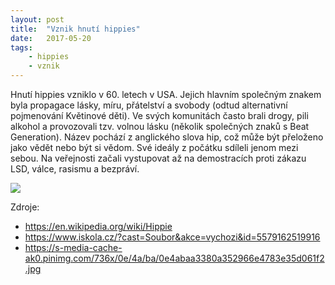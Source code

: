 ```yaml
---
layout: post
title:  "Vznik hnutí hippies"
date:   2017-05-20
tags: 
    - hippies
    - vznik
---
```


Hnutí hippies vzniklo v 60. letech v USA. Jejich hlavním společným znakem byla propagace lásky, míru, přátelství a svobody (odtud alternativní pojmenování Květinové děti). Ve svých komunitách často brali drogy, pili alkohol a provozovali tzv. volnou lásku  (několik společných znaků s Beat Generation). Název pochází z anglického slova hip, což může být přeloženo jako vědět nebo být si vědom. Své ideály z počátku sdíleli jenom mezi sebou. Na veřejnosti začali vystupovat až na demostracích proti zákazu LSD, válce, rasismu a bezpráví.  

<img src="/images/make-love.jcg">

Zdroje:  
- <https://en.wikipedia.org/wiki/Hippie>  
- <https://www.iskola.cz/?cast=Soubor&akce=vychozi&id=5579162519916>  
- <https://s-media-cache-ak0.pinimg.com/736x/0e/4a/ba/0e4abaa3380a352966e4783e35d061f2.jpg>